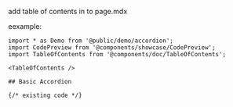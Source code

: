 add table of contents in to page.mdx

eexample:
```mdx
import * as Demo from '@public/demo/accordion';
import CodePreview from '@components/showcase/CodePreview';
import TableOfContents from '@components/doc/TableOfContents';

<TableOfContents />

## Basic Accordion

{/* existing code */}

```